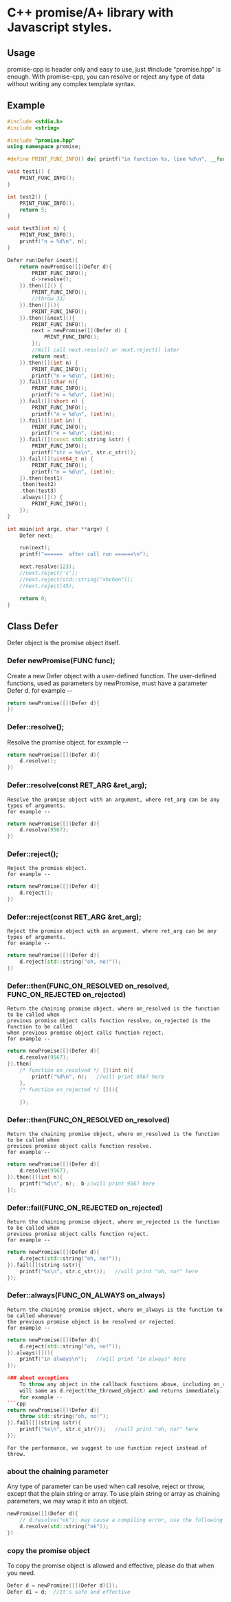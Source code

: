 # C++ promise/A+ library with Javascript styles.

## Usage
   promise-cpp is header only and easy to use, just #include "promise.hpp" is enough.
   With promise-cpp, you can resolve or reject any type of data without writing any complex template syntax.

## Example
```cpp
#include <stdio.h>
#include <string>

#include "promise.hpp"
using namespace promise;

#define PRINT_FUNC_INFO() do{ printf("in function %s, line %d\n", __func__, __LINE__); } while(0)

void test1() {
    PRINT_FUNC_INFO();
}

int test2() {
    PRINT_FUNC_INFO();
    return 5;
}

void test3(int n) {
    PRINT_FUNC_INFO();
    printf("n = %d\n", n);
}

Defer run(Defer &next){
    return newPromise([](Defer d){
        PRINT_FUNC_INFO();
        d->resolve();
    }).then([]() {
        PRINT_FUNC_INFO();
        //throw 33;
    }).then([](){
        PRINT_FUNC_INFO();
    }).then([&next](){
        PRINT_FUNC_INFO();
        next = newPromise([](Defer d) {
            PRINT_FUNC_INFO();
        });
        //Will call next.resole() or next.reject() later
        return next;
    }).then([](int n) {
        PRINT_FUNC_INFO();
        printf("n = %d\n", (int)n);
    }).fail([](char n){
        PRINT_FUNC_INFO();
        printf("n = %d\n", (int)n);
    }).fail([](short n) {
        PRINT_FUNC_INFO();
        printf("n = %d\n", (int)n);
    }).fail([](int &n) {
        PRINT_FUNC_INFO();
        printf("n = %d\n", (int)n);
    }).fail([](const std::string &str) {
        PRINT_FUNC_INFO();
        printf("str = %s\n", str.c_str());
    }).fail([](uint64_t n) {
        PRINT_FUNC_INFO();
        printf("n = %d\n", (int)n);
    }).then(test1)
    .then(test2)
    .then(test3)
    .always([]() {
        PRINT_FUNC_INFO();
    });
}

int main(int argc, char **argv) {
    Defer next;

    run(next);
    printf("======  after call run ======\n");

    next.resolve(123);
    //next.reject('c');
    //next.reject(std::string("xhchen"));
    //next.reject(45);

    return 0;
}
```

## Class Defer
Defer object is the promise object itself.

### Defer newPromise(FUNC func);
Create a new Defer object with a user-defined function.
The user-defined functions, used as parameters by newPromise, must have a parameter Defer d. 
for example --
```cpp
return newPromise([](Defer d){
})
```

### Defer::resolve();
Resolve the promise object.
for example --
```cpp
return newPromise([](Defer d){
    d.resolve();
})
```

### Defer::resolve(const RET_ARG &ret_arg);
    Resolve the promise object with an argument, where ret_arg can be any types of arguments.
    for example --
```cpp
return newPromise([](Defer d){
    d.resolve(9567);
})
```

### Defer::reject();
    Reject the promise object.
    for example --
```cpp
return newPromise([](Defer d){
    d.reject();
})
```

### Defer::reject(const RET_ARG &ret_arg);
    Reject the promise object with an argument, where ret_arg can be any types of arguments.
    for example --
```cpp
return newPromise([](Defer d){
    d.reject(std::string("oh, no!"));
})
```

### Defer::then(FUNC_ON_RESOLVED on_resolved, FUNC_ON_REJECTED on_rejected)
    Return the chaining promise object, where on_resolved is the function to be called when 
    previous promise object calls function resolve, on_rejected is the function to be called
    when previous promise object calls function reject.
    for example --
```cpp
return newPromise([](Defer d){
    d.resolve(9567);
}).then(
    /* function on_resolved */ [](int n){
        printf("%d\n", n);   //will print 9567 here
    },
    /* function on_rejected */ [](){
         
    });
```

### Defer::then(FUNC_ON_RESOLVED on_resolved)
    Return the chaining promise object, where on_resolved is the function to be called when 
    previous promise object calls function resolve.
    for example --
```cpp
return newPromise([](Defer d){
    d.resolve(9567);
}).then([](int n){
    printf("%d\n", n);  b //will print 9567 here
});
```

### Defer::fail(FUNC_ON_REJECTED on_rejected)
    Return the chaining promise object, where on_rejected is the function to be called when
    previous promise object calls function reject.
    for example --
```cpp
return newPromise([](Defer d){
    d.reject(std::string("oh, no!"));
}).fail([](string &str){
    printf("%s\n", str.c_str());   //will print "oh, no!" here
});
```

### Defer::always(FUNC_ON_ALWAYS on_always)
    Return the chaining promise object, where on_always is the function to be called whenever
    the previous promise object is be resolved or rejected.
    for example --
```cpp
return newPromise([](Defer d){
    d.reject(std::string("oh, no!"));
}).always([](){
    printf("in always\n");   //will print "in always" here
});

### about exceptions
    To throw any object in the callback functions above, including on_resolved, on_rejected, on_always, 
    will same as d.reject(the_throwed_object) and returns immediately.
    for example --
```cpp
return newPromise([](Defer d){
    throw std::string("oh, no!");
}).fail([](string &str){
    printf("%s\n", str.c_str());   //will print "oh, no!" here
});
```
    For the performance, we suggest to use function reject instead of throw.

### about the chaining parameter
Any type of parameter can be used when call resolve, reject or throw, except that the plain string or array.
To use plain string or array as chaining parameters, we may wrap it into an object.
```cpp
newPromise([](Defer d){
    // d.resolve("ok"); may cause a compiling error, use the following code instead.
    d.resolve(std::string("ok"));
})
```

### copy the promise object
To copy the promise object is allowed and effective, please do that when you need.
```cpp
Defer d = newPromise([](Defer d){});
Defer d1 = d;  //It's safe and effective
```








